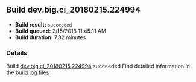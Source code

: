 ## Build dev.big.ci_20180215.224994
- **Build result:** `succeeded`
- **Build queued:** 2/15/2018 11:45:11 AM
- **Build duration:** 7.32 minutes
### Details
Build [dev.big.ci_20180215.224994](https://winappstudio.visualstudio.com/web/build.aspx?pcguid=a4ef43be-68ce-4195-a619-079b4d9834c2&builduri=vstfs%3a%2f%2f%2fBuild%2fBuild%2f24994) succeeded
Find detailed information in the [build log files](https://uwpctdiags.blob.core.windows.net/buildlogs/dev.big.ci_20180215.224994_logs.zip)
